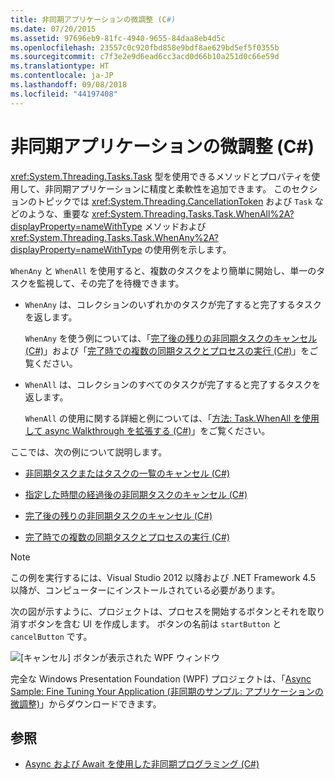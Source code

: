 ```yaml
---
title: 非同期アプリケーションの微調整 (C#)
ms.date: 07/20/2015
ms.assetid: 97696eb9-81fc-4940-9655-84daa8eb4d5c
ms.openlocfilehash: 23557c0c920fbd858e9bdf8ae629bd5ef5f0355b
ms.sourcegitcommit: c7f3e2e9d6ead6cc3acd0d66b10a251d0c66e59d
ms.translationtype: HT
ms.contentlocale: ja-JP
ms.lasthandoff: 09/08/2018
ms.locfileid: "44197408"
---
```

# <a name="fine-tuning-your-async-application-c"></a>非同期アプリケーションの微調整 (C#)
<xref:System.Threading.Tasks.Task> 型を使用できるメソッドとプロパティを使用して、非同期アプリケーションに精度と柔軟性を追加できます。 このセクションのトピックでは <xref:System.Threading.CancellationToken> および `Task` などのような、重要な <xref:System.Threading.Tasks.Task.WhenAll%2A?displayProperty=nameWithType> メソッドおよび <xref:System.Threading.Tasks.Task.WhenAny%2A?displayProperty=nameWithType> の使用例を示します。  
  
 `WhenAny` と `WhenAll` を使用すると、複数のタスクをより簡単に開始し、単一のタスクを監視して、その完了を待機できます。  
  
-   `WhenAny` は、コレクションのいずれかのタスクが完了すると完了するタスクを返します。  
  
     `WhenAny` を使う例については、「[完了後の残りの非同期タスクのキャンセル (C#)](../../../../csharp/programming-guide/concepts/async/cancel-remaining-async-tasks-after-one-is-complete.md)」および「[完了時での複数の同期タスクとプロセスの実行 (C#)](../../../../csharp/programming-guide/concepts/async/start-multiple-async-tasks-and-process-them-as-they-complete.md)」をご覧ください。  
  
-   `WhenAll` は、コレクションのすべてのタスクが完了すると完了するタスクを返します。  
  
     `WhenAll` の使用に関する詳細と例については、「[方法: Task.WhenAll を使用して async Walkthrough を拡張する (C#)](../../../../csharp/programming-guide/concepts/async/how-to-extend-the-async-walkthrough-by-using-task-whenall.md)」をご覧ください。  
  
 ここでは、次の例について説明します。  
  
-   [非同期タスクまたはタスクの一覧のキャンセル (C#)](../../../../csharp/programming-guide/concepts/async/cancel-an-async-task-or-a-list-of-tasks.md)  
  
-   [指定した時間の経過後の非同期タスクのキャンセル (C#)](../../../../csharp/programming-guide/concepts/async/cancel-async-tasks-after-a-period-of-time.md)  
  
-   [完了後の残りの非同期タスクのキャンセル (C#)](../../../../csharp/programming-guide/concepts/async/cancel-remaining-async-tasks-after-one-is-complete.md)  
  
-   [完了時での複数の同期タスクとプロセスの実行 (C#)](../../../../csharp/programming-guide/concepts/async/start-multiple-async-tasks-and-process-them-as-they-complete.md)  
  
> [!NOTE]
>  この例を実行するには、Visual Studio 2012 以降および .NET Framework 4.5 以降が、コンピューターにインストールされている必要があります。  
  
 次の図が示すように、プロジェクトは、プロセスを開始するボタンとそれを取り消すボタンを含む UI を作成します。 ボタンの名前は `startButton` と `cancelButton` です。  
  
 ![[キャンセル] ボタンが表示された WPF ウィンドウ](../../../../csharp/programming-guide/concepts/async/media/cancellation.png "キャンセル")  
  
 完全な Windows Presentation Foundation (WPF) プロジェクトは、「[Async Sample: Fine Tuning Your Application (非同期のサンプル: アプリケーションの微調整)](https://code.msdn.microsoft.com/Async-Fine-Tuning-Your-a676abea)」からダウンロードできます。  
  
## <a name="see-also"></a>参照

- [Async および Await を使用した非同期プログラミング (C#)](../../../../csharp/programming-guide/concepts/async/index.md)
